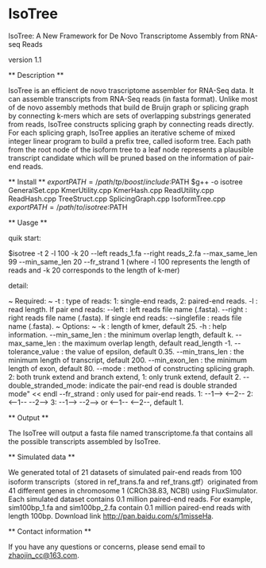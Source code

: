# IsoTree
IsoTree: A New Framework for De Novo Transcriptome Assembly from RNA-seq Reads

version 1.1

** Description **

IsoTree is an efficient de novo trascriptome assembler for RNA-Seq data. It can assemble transcripts from RNA-Seq reads (in fasta format). Unlike most of de novo assembly methods that build de Bruijn graph or splicing graph by connecting k-mers which are sets of overlapping substrings generated from reads, IsoTree constructs splicing graph by connecting reads directly. For each splicing graph, IsoTree applies an iterative scheme of mixed integer linear program to build a prefix tree, called isoform tree. Each path from the root node of the isoform tree to a leaf node represents a plausible transcript candidate which will be pruned based on the information of pair-end reads. 

** Install ** 
$export PATH=/path/tp/boost/include:$PATH
$g++ -o isotree GeneralSet.cpp KmerUtility.cpp KmerHash.cpp ReadUtility.cpp ReadHash.cpp TreeStruct.cpp SplicingGraph.cpp IsoformTree.cpp
$export PATH=/path/to/isotree:$PATH

** Uasge **

quik start:

$isotree -t 2 -l 100 -k 20 --left reads_1.fa --right reads_2.fa --max_same_len 99 --min_same_len 20 --fr_strand 1
(where -l 100 represents the length of reads and -k 20 corresponds to the length of k-mer)

detail:

~ Required: ~ 
	 -t <int>: type of reads: 1: single-end reads,  2: paired-end reads.
	 -l <int>: read length. 
If pair end reads: 
	 --left <string>: left reads file name (.fasta). 
	 --right <string>: right reads file name (.fasta). 
If single end reads: 
	 --singlefile <string>: reads file name (.fasta).
 ~ Options: ~
	-k <int>: length of kmer, default 25. 
	-h : help information. 
	--min_same_len <int>: the minimum overlap length, default k. 
	--max_same_len <int>: the maximum overlap length, default read_length -1.
	--tolerance_value <float>: the value of epsilon, default 0.35. 
	--min_trans_len <int>: the minimum length of transcript, default 200.
	--min_exon_len <int>: the minimum length of exon, default 80.
  --mode <int>: method of constructing splicing graph. 2: both trunk extend and branch extend, 1: only trunk extend, default 2. 
  --double_stranded_mode: indicate the pair-end read is double stranded mode" << endl
	--fr_strand <int>: only used for pair-end reads. 1: --1--> <--2--  2: <--1-- --2-->  3: --1--> --2--> or <--1-- <--2--, default 1.


** Output **

The IsoTree will output a fasta file named transcriptome.fa that contains all the possible transcripts assembled by IsoTree.


** Simulated data **

We generated total of 21 datasets of simulated pair-end reads from 100 isoform transcripts（stored in ref_trans.fa and ref_trans.gtf）originated from 41 different genes in chromosome 1 (CRCh38.83, NCBI) using FluxSimulator. Each simulated dataset contains 0.1 million paired-end reads. For example, sim100bp_1.fa and sim100bp_2.fa contain 0.1 million paired-end reads with length 100bp. 
Download link http://pan.baidu.com/s/1misseHa.




** Contact information **

If you have any questions or concerns, please send email to zhaojin_cc@163.com.
	

